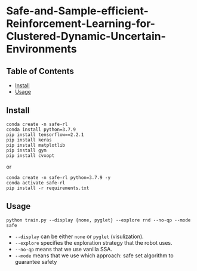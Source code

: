 # Safe-and-Sample-efficient-Reinforcement-Learning-for-Clustered-Dynamic-Uncertain-Environments

## Table of Contents
- [Install](#install)
- [Usage](#usage)

## Install

```
conda create -n safe-rl
conda install python=3.7.9
pip install tensorflow==2.2.1
pip install keras
pip install matplotlib
pip install gym
pip install cvxopt
```

or

```
conda create -n safe-rl python=3.7.9 -y
conda activate safe-rl
pip install -r requirements.txt
```

## Usage

```
python train.py --display {none, pyglet} --explore rnd --no-qp --mode safe
```
- `--display` can be either `none` or `pyglet` (visulization).
- `--explore` specifies the exploration strategy that the robot uses. 
- `--no-qp` means that we use vanilla SSA.
- `--mode` means that we use which approach: safe set algorithm to guarantee safety

